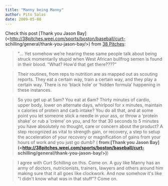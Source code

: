 ```yaml
---
title: "Manny being Manny"
author: Pito Salas
date: 2009-05-08
---
```




Check this post [Thank you Jason
Bay](<http://38pitches.weei.com/sports/boston/baseball/curt-
schilling/general/thank-you-jason-bay/>) from [38
Pitches](<http://38pitches.com/feed/>):

> "… Yet somehow we’re hearing these same people talk about being struck
> momentarily stupid when West African bullfrog semen is found in their blood.
> “What? How’d that get there????”

> Their routines, from reps to nutrition are as mapped out as scouting
> reports. They eat a certain way, train a certain way, and they play a
> certain way. There is no ‘black hole’ or ‘hidden formula’ happening in these
> instances.

> So you get up at 5am? You eat at 6am? Thirty minutes of cardio, upper body,
> lower on alternate days, whirlpool for x minutes, maintain x calories of
> protein and carb intake? You do all that, and at some point you let someone
> stick a needle in your ass, or throw a ‘protein shake’ or rub a ‘crème’ on
> you, and for that 30 seconds to 5 minutes you have absolutely no thought,
> care or concern about the product? A step recognized as vital to strength
> gain, or recovery, a step to setup the acceleration of your recovery or
> magnification of gains from your hours of work and you just go dumb? (
> **from:[Thank you Jason
> Bay](<http://38pitches.weei.com/sports/boston/baseball/curt-
> schilling/general/thank-you-jason-bay/>)**)

> I agree with Curt Schilling on this. Come on. A guy like Manny has an army
> of doctors, nutricionists, trainers, lawyers and others around him making
> sure that it all goes like clockwork. And now somehow it's like "I didn't
> know what was in that stuff"? Come on.


